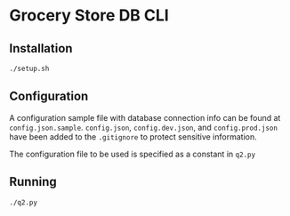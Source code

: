 # Grocery Store DB CLI

## Installation

```sh
./setup.sh
```

## Configuration

A configuration sample file with database connection info can be found at `config.json.sample`.
`config.json`, `config.dev.json`, and `config.prod.json` have been added to the `.gitignore` to protect sensitive information.

The configuration file to be used is specified as a constant in `q2.py`

## Running

```sh
./q2.py
```
